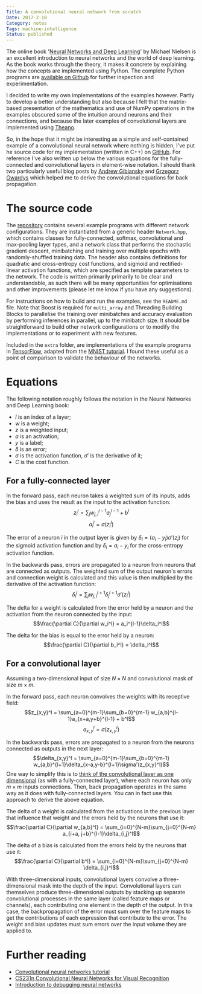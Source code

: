 ```yaml
---
Title: A convolutional neural network from scratch
Date: 2017-2-10
Category: notes
Tags: machine-intelligence
Status: published
---
```


The online book '[Neural Networks and Deep
Learning](http://neuralnetworksanddeeplearning.com)' by Michael Nielsen is an
excellent introduction to neural networks and the world of deep learning.  As
the book works through the theory, it makes it concrete by explaining how the
concepts are implemented using Python. The complete Python programs are
[available on
Github](https://github.com/mnielsen/neural-networks-and-deep-learning) for
further inspection and experimentation.

I decided to write my own implementations of the examples however. Partly to
develop a better understanding but also because I felt that the matrix-based
presentation of the mathematics and use of NumPy operations in the examples
obscured some of the intuition around neurons and their connections, and
because the later examples of convolutional layers are implemented using
[Theano](deeplearning.net/software/theano/).

So, in the hope that it might be interesting as a simple and self-contained
example of a convolutional neural network where nothing is hidden, I've put he
source code for my implementation (written in C++) on
[GitHub](https://github.com/jameshanlon/convolutional-neural-network). For
reference I've also written up below the various equations for the
fully-connected and convolutional layers in element-wise notation. I should
thank two particularly useful blog posts by [Andrew
Gibiansky](http://andrew.gibiansky.com/blog/machine-learning/convolutional-neural-networks/)
and [Grzegorz Gwardys](https://grzegorzgwardys.wordpress.com/2016/04/22/8/)
which helped me to derive the convolutional equations for back propagation.

# The source code

The [repository](https://github.com/jameshanlon/convolutional-neural-network)
contains several example programs with different network
configurations. They are instantiated from a generic header ``Network.hpp``,
which contains classes for fully-connected, softmax, convolutional and
max-pooling layer types, and a network class that performs the stochastic
gradient descent, minibatching and training over multiple epochs with
randomly-shuffled training data. The header also contains definitions for
quadratic and cross-entropy cost functions, and sigmoid and rectified-linear
activation functions, which are specified as template parameters to the
network. The code is written primarily primarily to be clear and
understandable, as such there will be many opportunities for optimisations and
other improvements (please let me know if you have any suggestions).

For instructions on how to build and run the examples, see the ``README.md``
file. Note that Boost is required for ``multi_array`` and Threading Building
Blocks to parallelise the training over minibatches and accuracy evaluation by
performing inferences in parallel, up to the minibatch size.  It should be
straightforward to build other network configurations or to modify the
implementations or to experiment with new features.

Included in the ``extra`` folder, are implementations of the example programs
in [TensorFlow](https://www.tensorflow.org/), adapted from the [MNIST
tutorial](https://www.tensorflow.org/tutorials/mnist/pros/). I found these
useful as a point of comparison to validate the behaviour of the networks.

# Equations

The following notation roughly follows the notation in the Neural Networks and
Deep Learning book:

- $l$ is an index of a layer;
- $w$ is a weight;
- $z$ is a weighted input;
- $a$ is an activation;
- $y$ is a label;
- $\delta$ is an error;
- $\sigma$ is the activation function, $\sigma'$ is the derivative of it;
- $C$ is the cost function.

## For a fully-connected layer

In the forward pass, each neuron takes a weighted sum of its inputs, adds the bias
and uses the result as the input to the activation function:
$$z_i^l = \sum_j w_{j,i}^{l-1} a_j^{l-1} + b^l$$
$$a_i^l = \sigma(z_i^l)$$

The error of a neuron $i$ in the output layer is given by
$\delta_i = (a_i -y_i)\sigma'(z_i)$
for the sigmoid activation function and by
$\delta_i = a_i - y_i$
for the cross-entropy activation function.

In the backwards pass, errors are propagated to a neuron from neurons that are
connected as outputs.  The weighted sum of the output neuron's errors and
connection weight is calculated and this value is then multiplied by the
derivative of the activation function:
$$\delta_i^l = \sum_j w_{j,i}^{l+1} \delta_j^{l+1} \sigma'(z_i^l)$$

The delta for a weight is calculated from the error held by a neuron and the
activation from the neuron connected by the input:
$$\frac{\partial C}{\partial w_i^l} = a_i^{l-1}\delta_i^l$$

The delta for the bias is equal to the error held by a neuron:
$$\frac{\partial C}{\partial b_i^l} = \delta_i^l$$

## For a convolutional layer

Assuming a two-dimensional input of size $N\times N$ and convolutional mask of
size $m\times m$.

In the forward pass, each neuron convolves the weights with its receptive field:
$$z_{x,y}^l = \sum_{a=0}^{m-1}\sum_{b=0}^{m-1} w_{a,b}^{l-1}a_{x+a,y+b}^{l-1} + b^l$$
$$a_{x,y}^l = \sigma(z_{x,y}^l)$$

In the backwards pass, errors are propagated to a neuron from the neurons
connected as outputs in the next layer:
$$\delta_{x,y}^l = \sum_{a=0}^{m-1}\sum_{b=0}^{m-1} w_{a,b}^{l+1}\delta_{x-a,y-b}^{l+1}\sigma'(z_{x,y}^l)$$
One way to simplify this is to [think of the convolutional layer as one
dimensional](https://grzegorzgwardys.wordpress.com/2016/04/22/8/) (as with a
fully-connected layer), where each neuron has only $m\times m$ inputs connections.
Then, back propagation operates in the same way as it does with fully-connected
layers. You can in fact use this approach to derive the above equation.

The delta of a weight is calculated from the activations in the previous layer
that influence that weight and the errors held by the neurons that use it:
$$\frac{\partial C}{\partial w_{a,b}^l} = \sum_{i=0}^{N-m}\sum_{j=0}^{N-m} a_{i+a, j+b}^{l-1}\delta_{i,j}^l$$

The delta of a bias is calculated from the errors held by the neurons that
use it:
$$\frac{\partial C}{\partial b^l} = \sum_{i=0}^{N-m}\sum_{j=0}^{N-m} \delta_{i,j}^l$$

With three-dimensional inputs, convolutional layers convolve a
three-dimensional mask into the depth of the input. Convolutional layers can
themselves produce three-dimensional outputs by stacking up separate
convolutional processes in the same layer (called feature maps or channels),
each contributing one element in the depth of the output. In this case, the
backpropagation of the error must sum over the feature maps to get the
contributions of each expression that contribute to the error. The weight and
bias updates must sum errors over the input volume they are applied to.

# Further reading

- [Convolutional neural networks tutorial](http://deeplearning.net/tutorial/lenet.html)
- [CS231n Convolutional Neural Networks for Visual Recognition](http://cs231n.github.io/)
- [Introduction to debugging neural networks](http://russellsstewart.com/notes/0.html)
